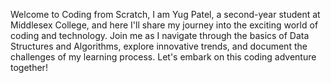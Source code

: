 Welcome to Coding from Scratch, I am Yug Patel, a second-year student at Middlesex College, and here 
I'll share my journey into the exciting world of coding and 
technology. Join me as I navigate through the basics 
of Data Structures and Algorithms, explore innovative trends, and document 
the challenges of my learning process. Let's embark on 
this coding adventure together!

